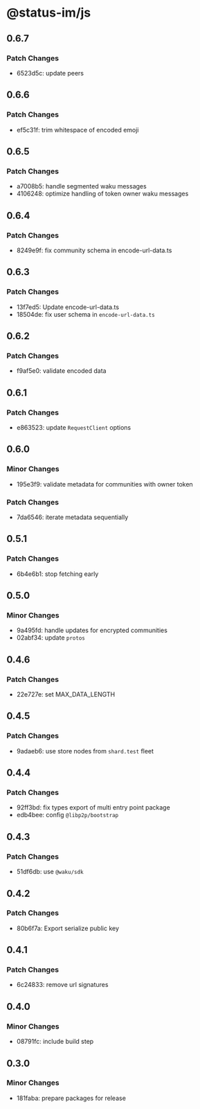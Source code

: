 # @status-im/js

## 0.6.7

### Patch Changes

- 6523d5c: update peers

## 0.6.6

### Patch Changes

- ef5c31f: trim whitespace of encoded emoji

## 0.6.5

### Patch Changes

- a7008b5: handle segmented waku messages
- 4106248: optimize handling of token owner waku messages

## 0.6.4

### Patch Changes

- 8249e9f: fix community schema in encode-url-data.ts

## 0.6.3

### Patch Changes

- 13f7ed5: Update encode-url-data.ts
- 18504de: fix user schema in `encode-url-data.ts`

## 0.6.2

### Patch Changes

- f9af5e0: validate encoded data

## 0.6.1

### Patch Changes

- e863523: update `RequestClient` options

## 0.6.0

### Minor Changes

- 195e3f9: validate metadata for communities with owner token

### Patch Changes

- 7da6546: iterate metadata sequentially

## 0.5.1

### Patch Changes

- 6b4e6b1: stop fetching early

## 0.5.0

### Minor Changes

- 9a495fd: handle updates for encrypted communities
- 02abf34: update `protos`

## 0.4.6

### Patch Changes

- 22e727e: set MAX_DATA_LENGTH

## 0.4.5

### Patch Changes

- 9adaeb6: use store nodes from `shard.test` fleet

## 0.4.4

### Patch Changes

- 92ff3bd: fix types export of multi entry point package
- edb4bee: config `@libp2p/bootstrap`

## 0.4.3

### Patch Changes

- 51df6db: use `@waku/sdk`

## 0.4.2

### Patch Changes

- 80b6f7a: Export serialize public key

## 0.4.1

### Patch Changes

- 6c24833: remove url signatures

## 0.4.0

### Minor Changes

- 08791fc: include build step

## 0.3.0

### Minor Changes

- 181faba: prepare packages for release
